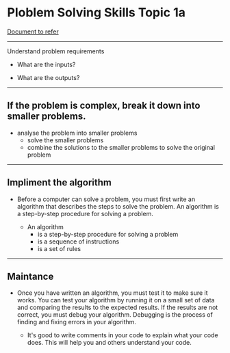 # Ploblem Solving Skills Topic 1a
[Document to refer](School%20Notes/Topic%201a%20Problem%20Solving%20Skillsv1.pdf)

-----------------
Understand problem requirements
 - What are the inputs?
  
 - What are the outputs?
 -----------------

 ## If the problem is complex, break it down into smaller problems.
  - analyse the problem into smaller problems
    - solve the smaller problems
    - combine the solutions to the smaller problems to solve the original problem

------------------------
  ## Impliment the algorithm
  - Before a computer can solve a problem, you must first write an algorithm that describes the steps to solve the problem. An algorithm is a step-by-step procedure for solving a problem. 

    - An algorithm
        - is a step-by-step procedure for solving a problem
        - is a sequence of instructions
        - is a set of rules
------------------  
## Maintance
- Once you have written an algorithm, you must test it to make sure it works. You can test your algorithm by running it on a small set of data and comparing the results to the expected results. If the results are not correct, you must debug your algorithm. Debugging is the process of finding and fixing errors in your algorithm.

    -  It's good to write comments in your code to explain what your code does. This will help you and others understand your code.
             







